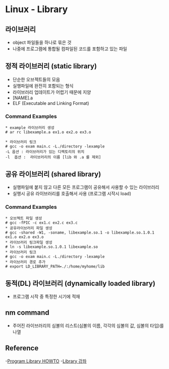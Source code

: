 # Linux - Library

## 라이브러리 
- object 파일들을 하나로 묶은 것 
- 나중에 프로그램에 통합될 컴파일된 코드를 포함하고 있는 파일

##  정적 라이브러리 (static library)
- 단순한 오브젝트들의 모음
- 실행파일에 완전히 포함되는 형식
- 라이브러리 업데이트가 어렵기 때문에 지양
- [NAME].a
- ELF (Executable and Linking Format)

### Command Examples
```shell
* example 라이브러리 생성 
# ar rc libexample.a ex1.o ex2.o ex3.o

* 라이브러리 링크 
# gcc -o exam main.c -L./directory -lexample
-L 옵션 : 라이브러리가 있는 디렉토리의 위치
-l  옵션 :  라이브러리의 이름 [lib 와 .a 를 제외]   
```

## 공유 라이브러리 (shared library)
- 실행파일에 붙지 않고 다른 모든 프로그램이 공유해서 사용할 수 있는 라이브러리 
- 실행시 공유 라이브러리를 호출해서 사용 (프로그램 시작시 load)

### Command Examples
```shell
* 오브젝트 파일 생성
# gcc -fPIC -c ex1.c ex2.c ex3.c
* 공유라이브러리 파일 생성
# gcc -shared -W1, -soname, libexample.so.1 -o libexample.so.1.0.1 ex1.o ex2.o ex3.o
* 라이브러리 링크파일 생성
# ln -s libexample.so.1.0.1 libexample.so
* 라이브러리 링크 
# gcc -o exam main.c -L./directory -lexample
* 라이브러리 경로 추가
# export LD_LIBRARY_PATH=./:/home/myhome/lib
```

## 동적(DL) 라이브러리 (dynamically loaded library)
- 프로그램 시작 중 특정한 시기에 적재

## nm command
- 주어진 라이브러리의 심볼의 리스트(심볼의 이름, 각각의 심볼의 값, 심볼의 타입)를 나열

## Reference
-[Program Library HOWTO](https://wiki.kldp.org/HOWTO/html/Program-Library-HOWTO/)
-[Library 강좌](https://www.joinc.co.kr/w/Site/C/Documents/Make_Library)